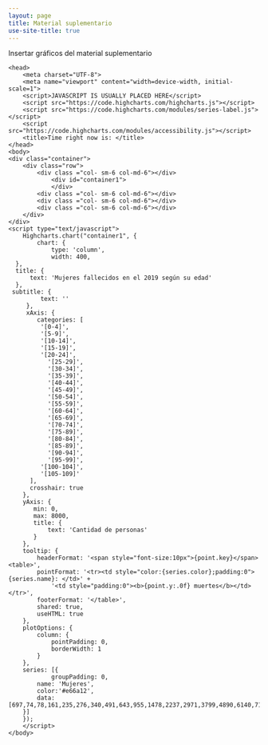 ```yaml
---
layout: page
title: Material suplementario
use-site-title: true
---
```


Insertar gráficos del material suplementario


    <head>
        <meta charset="UTF-8">
        <meta name="viewport" content="width=device-width, initial-scale=1">
        <script>JAVASCRIPT IS USUALLY PLACED HERE</script>
        <script src="https://code.highcharts.com/highcharts.js"></script>
        <script src="https://code.highcharts.com/modules/series-label.js"></script>
        <script src="https://code.highcharts.com/modules/accessibility.js"></script>
        <title>Time right now is: </title>
    </head>
    <body>
    <div class="container">
        <div class="row">
            <div class ="col- sm-6 col-md-6"></div>
                <div id="container1">
                </div>
            <div class ="col- sm-6 col-md-6"></div>
            <div class ="col- sm-6 col-md-6"></div>
            <div class ="col- sm-6 col-md-6"></div>
        </div>
    </div>
    <script type="text/javascript">
        Highcharts.chart("container1", {
            chart: {
                type: 'column',
                width: 400,
      },
      title: {
          text: 'Mujeres fallecidos en el 2019 según su edad'
      },
     subtitle: {
             text: ''
         },
         xAxis: {
            categories: [
             '[0-4]',
             '[5-9]',
             '[10-14]',
             '[15-19]',
             '[20-24]',
               '[25-29]',
               '[30-34]',
               '[35-39]',
               '[40-44]',
               '[45-49]',
               '[50-54]',
               '[55-59]',
               '[60-64]',
               '[65-69]',
               '[70-74]',
               '[75-89]',
               '[80-84]',
               '[85-89]',
               '[90-94]',
               '[95-99]',
             '[100-104]',
             '[105-109]'
          ],
          crosshair: true
        },
        yAxis: {
           min: 0,
           max: 8000,
           title: {
               text: 'Cantidad de personas'
           }
        },
        tooltip: {
            headerFormat: '<span style="font-size:10px">{point.key}</span><table>',
            pointFormat: '<tr><td style="color:{series.color};padding:0">{series.name}: </td>' +
                '<td style="padding:0"><b>{point.y:.0f} muertes</b></td></tr>',
            footerFormat: '</table>',
            shared: true,
            useHTML: true
        },
        plotOptions: {
            column: {
                pointPadding: 0,
                borderWidth: 1
            }
        },
        series: [{
        		groupPadding: 0,
            name: 'Mujeres',
            color:'#e66a12',
            data: [697,74,78,161,235,276,340,491,643,955,1478,2237,2971,3799,4890,6140,7137,8533,6878,3067,718,74]
        }]
        });
        </script>
    </body>


